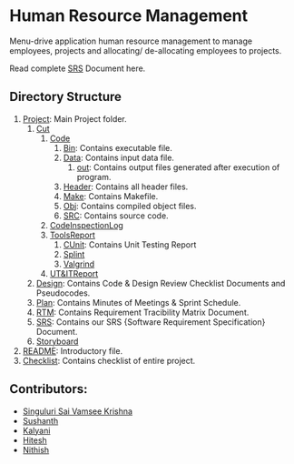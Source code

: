 # Human Resource Management
Menu-drive application human resource management to manage employees, projects and allocating/ de-allocating employees to projects.

Read complete [SRS](Project/SRS/SRS_DefectProgrammer.pdf) Document here.

## Directory Structure
1. [Project](Project/): Main Project folder.
   1. [Cut](Project/CUT/)
      1. [Code](Project/CUT/Code/)
         1. [Bin](Project/CUT/Code/bin/): Contains executable file.
         2. [Data](Project/CUT/Code/data/): Contains input data file.   
            1. [out](Project/CUT/Code/data/out/): Contains output files generated after execution of program.
         3. [Header](Project/CUT/Code/Header/): Contains all header files.
         4. [Make](Project/CUT/Code/Make/): Contains Makefile.
         5. [Obj](Project/CUT/Code/obj/): Contains compiled object files.
         6. [SRC](Project/CUT/Code/SRC/): Contains source code.
      2. [CodeInspectionLog](Project/CUT/CodeInspectionLog/)
      3. [ToolsReport](Project/CUT/ToolsReport/)
         1. [CUnit](Project/CUT/ToolsReport/CUnit): Contains Unit Testing Report
         2. [Splint](Project/CUT/ToolsReport/Splint/)
         3. [Valgrind](Project/CUT/ToolsReport/Valgrind/)
      4. [UT&ITReport](Project/CUT/UT_IT%20Plan%20Reports/)
   2. [Design](Project/DESIGN/): Contains Code & Design Review Checklist Documents and Pseudocodes.
   3. [Plan](Project/Plan/): Contains Minutes of Meetings & Sprint Schedule.
   4. [RTM](project/RTM): Contains Requirement Tracibility Matrix Document.
   5. [SRS](project/SRS/): Contains our SRS {Software Requirement Specification} Document.
   6. [Storyboard](Project/Storyboard/)
2. [README](README.md): Introductory file.
3. [Checklist](checklist.md): Contains checklist of entire project.


## Contributors:
- [Singuluri Sai Vamsee Krishna](https://github.com/ssvk053)
- [Sushanth](https://github.com/sushanth-singh)
- [Kalyani](https://github.com/kalyani22-max)
- [Hitesh](https://github.com/HiteshSonawane)
- [Nithish](https://github.com/mygitnithish)


